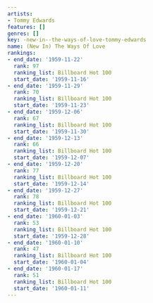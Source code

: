 ```yaml
---
artists:
- Tommy Edwards
features: []
genres: []
key: -new-in--the-ways-of-love-tommy-edwards
name: (New In) The Ways Of Love
rankings:
- end_date: '1959-11-22'
  rank: 97
  ranking_list: Billboard Hot 100
  start_date: '1959-11-16'
- end_date: '1959-11-29'
  rank: 70
  ranking_list: Billboard Hot 100
  start_date: '1959-11-23'
- end_date: '1959-12-06'
  rank: 67
  ranking_list: Billboard Hot 100
  start_date: '1959-11-30'
- end_date: '1959-12-13'
  rank: 66
  ranking_list: Billboard Hot 100
  start_date: '1959-12-07'
- end_date: '1959-12-20'
  rank: 77
  ranking_list: Billboard Hot 100
  start_date: '1959-12-14'
- end_date: '1959-12-27'
  rank: 78
  ranking_list: Billboard Hot 100
  start_date: '1959-12-21'
- end_date: '1960-01-03'
  rank: 53
  ranking_list: Billboard Hot 100
  start_date: '1959-12-28'
- end_date: '1960-01-10'
  rank: 47
  ranking_list: Billboard Hot 100
  start_date: '1960-01-04'
- end_date: '1960-01-17'
  rank: 51
  ranking_list: Billboard Hot 100
  start_date: '1960-01-11'
---
```


